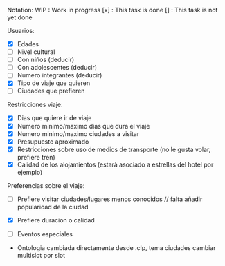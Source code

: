 Notation:
WIP : Work in progress
[x] : This task is done
[] : This task is not yet done

Usuarios:
- [x] Edades
- [ ] Nivel cultural
- [ ] Con niños (deducir)
- [ ] Con adolescentes (deducir)
- [ ] Numero integrantes (deducir)
- [x] Tipo de viaje que quieren
- [ ] Ciudades que prefieren

Restricciones viaje:
- [x] Dias que quiere ir de viaje
- [x] Numero minimo/maximo dias que dura el viaje
- [x] Numero minimo/maximo ciudades a visitar
- [x] Presupuesto aproximado
- [x] Restricciones sobre uso de medios de transporte (no le gusta volar, prefiere tren)
- [x] Calidad de los alojamientos (estarà asociado a estrellas del hotel por ejemplo)

Preferencias sobre el viaje:
- [ ] Prefiere visitar ciudades/lugares menos conocidos // falta añadir popularidad de la ciudad
- [x] Prefiere duracion o calidad

- [ ] Eventos especiales

- Ontologia cambiada directamente desde .clp, tema ciudades cambiar multislot por slot
